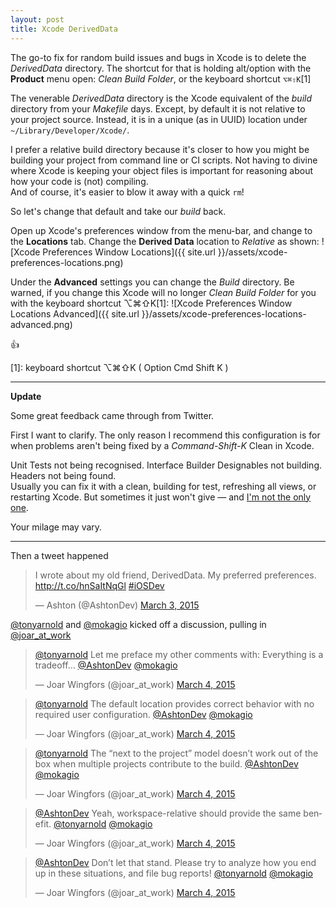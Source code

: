 ```yaml
---
layout: post
title: Xcode DerivedData
---
```


The go-to fix for random build issues and bugs in Xcode is to delete the *DerivedData* directory. The shortcut for that is holding alt/option with the **Product** menu open: *Clean Build Folder*, or the keyboard shortcut `⌥⌘⇧K`[1]

The venerable *DerivedData* directory is the Xcode equivalent of the *build* directory from your *Makefile* days. Except, by default it is not relative to your project source. Instead, it is in a unique (as in UUID) location under `~/Library/Developer/Xcode/`.

I prefer a relative build directory because it's closer to how you might be building your project from command line or CI scripts. Not having to divine where Xcode is keeping your object files is important for reasoning about how your code is (not) compiling.  
And of course, it's easier to blow it away with a quick `rm`!

So let's change that default and take our *build* back.

Open up Xcode's preferences window from the menu-bar, and change to the **Locations** tab. Change the **Derived Data** location to *Relative* as shown:
![Xcode Preferences Window Locations]({{ site.url }}/assets/xcode-preferences-locations.png)

Under the **Advanced** settings you can change the *Build* directory. Be warned, if you change this Xcode will no longer *Clean Build Folder* for you with the keyboard shortcut ⌥⌘⇧K[1]:
![Xcode Preferences Window Locations Advanced]({{ site.url }}/assets/xcode-preferences-locations-advanced.png)

:thumbsup:

[1]: keyboard shortcut ⌥⌘⇧K ( Option Cmd Shift K )

---
**Update**

Some great feedback came through from Twitter.

First I want to clarify. The only reason I recommend this configuration is for when problems aren't being fixed by a *Command-Shift-K* Clean in Xcode.

Unit Tests not being recognised. Interface Builder Designables not building. Headers not being found.  
Usually you can fix it with a clean, building for test, refreshing all views, or restarting Xcode. But sometimes it just won't give &mdash; and [I'm not the only one](https://github.com/kattrali/deriveddata-exterminator).

Your milage may vary.

---
Then a tweet happened

<blockquote class="twitter-tweet" lang="en"><p>I wrote about my old friend, DerivedData. My preferred preferences.&#10;<a href="http://t.co/hnSaItNqGl">http://t.co/hnSaItNqGl</a>&#10;<a href="https://twitter.com/hashtag/iOSDev?src=hash">#iOSDev</a></p>&mdash; Ashton (@AshtonDev) <a href="https://twitter.com/AshtonDev/status/572891890250485760">March 3, 2015</a></blockquote>

[@tonyarnold](https://twitter.com/tonyarnold) and [@mokagio](https://twitter.com/mokagio) kicked off a discussion, pulling in [@joar_at_work](https://twitter.com/joar_at_work)

<blockquote class="twitter-tweet" lang="en"><p><a href="https://twitter.com/tonyarnold">@tonyarnold</a> Let me preface my other comments with: Everything is a tradeoff… <a href="https://twitter.com/AshtonDev">@AshtonDev</a> <a href="https://twitter.com/mokagio">@mokagio</a></p>&mdash; Joar Wingfors (@joar_at_work) <a href="https://twitter.com/joar_at_work/status/572973755997155330">March 4, 2015</a></blockquote>

<blockquote class="twitter-tweet" data-conversation="none" lang="en"><p><a href="https://twitter.com/tonyarnold">@tonyarnold</a> The default location provides correct behavior with no required user configuration. <a href="https://twitter.com/AshtonDev">@AshtonDev</a> <a href="https://twitter.com/mokagio">@mokagio</a></p>&mdash; Joar Wingfors (@joar_at_work) <a href="https://twitter.com/joar_at_work/status/572973804755922947">March 4, 2015</a></blockquote>

<blockquote class="twitter-tweet" data-conversation="none" lang="en"><p><a href="https://twitter.com/tonyarnold">@tonyarnold</a> The “next to the project” model doesn’t work out of the box when multiple projects contribute to the build. <a href="https://twitter.com/AshtonDev">@AshtonDev</a> <a href="https://twitter.com/mokagio">@mokagio</a></p>&mdash; Joar Wingfors (@joar_at_work) <a href="https://twitter.com/joar_at_work/status/572974149519339520">March 4, 2015</a></blockquote>

<blockquote class="twitter-tweet" lang="en"><p><a href="https://twitter.com/AshtonDev">@AshtonDev</a> Yeah, workspace-relative should provide the same benefit. <a href="https://twitter.com/tonyarnold">@tonyarnold</a> <a href="https://twitter.com/mokagio">@mokagio</a></p>&mdash; Joar Wingfors (@joar_at_work) <a href="https://twitter.com/joar_at_work/status/572975640703471616">March 4, 2015</a></blockquote>

<blockquote class="twitter-tweet" lang="en"><p><a href="https://twitter.com/AshtonDev">@AshtonDev</a> Don’t let that stand. Please try to analyze how you end up in these situations, and file bug reports! <a href="https://twitter.com/tonyarnold">@tonyarnold</a> <a href="https://twitter.com/mokagio">@mokagio</a></p>&mdash; Joar Wingfors (@joar_at_work) <a href="https://twitter.com/joar_at_work/status/572976862588084224">March 4, 2015</a></blockquote>

<script async src="//platform.twitter.com/widgets.js" charset="utf-8"></script>

